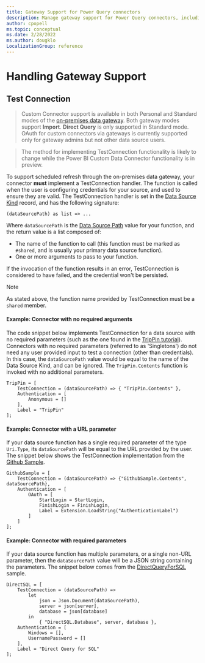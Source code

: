 ```yaml
---
title: Gateway Support for Power Query connectors
description: Manage gateway support for Power Query connectors, including test connection
author: cpopell
ms.topic: conceptual
ms.date: 2/28/2022
ms.author: dougklo
LocalizationGroup: reference
---
```


# Handling Gateway Support

## Test Connection

> Custom Connector support is available in both Personal and Standard modes of the [on-premises data gateway](https://powerbi.microsoft.com/blog/on-premises-data-gateway-july-update-is-now-available/).
> Both gateway modes support **Import**. **Direct Query** is only supported in Standard mode. OAuth for custom connectors via gateways is currently supported only for gateway admins but not other data source users.

> The method for implementing TestConnection functionality is likely to change while the Power BI Custom Data Connector functionality is in preview.

To support scheduled refresh through the on-premises data gateway, your connector **must** implement a TestConnection handler.
The function is called when the user is configuring credentials for your source, and used to ensure they are valid.
The TestConnection handler is set in the [Data Source Kind](HandlingDataAccess.md#data-source-kind) record, and has the following signature:

```
(dataSourcePath) as list => ...
```

Where `dataSourcePath` is the [Data Source Path](HandlingAuthentication.md#data-source-paths) value for your function, and the return value is a list composed of:

* The name of the function to call (this function must be marked as `#shared`, and is usually your primary data source function).
* One or more arguments to pass to your function.

If the invocation of the function results in an error, TestConnection is considered to have failed, and the credential won't be persisted.

>[!Note]
> As stated above, the function name provided by TestConnection must be a `shared` member.

#### Example: Connector with no required arguments

The code snippet below implements TestConnection for a data source with no required parameters (such as the one found in the [TripPin tutorial](samples/TripPin/README.md)).
Connectors with no required parameters (referred to as 'Singletons') do not need any user provided input to test a connection (other than credentials).
In this case, the `dataSourcePath` value would be equal to the name of the Data Source Kind, and can be ignored.
The `TripPin.Contents` function is invoked with no additional parameters.

```
TripPin = [
    TestConnection = (dataSourcePath) => { "TripPin.Contents" },
    Authentication = [
        Anonymous = []
    ],
    Label = "TripPin"
];
```

#### Example: Connector with a URL parameter

If your data source function has a single required parameter of the type `Uri.Type`, its `dataSourcePath` will be equal to the URL provided by the user. The snippet below 
shows the TestConnection implementation from the [Github Sample](samples/Github/README.md).

```
GithubSample = [
    TestConnection = (dataSourcePath) => {"GithubSample.Contents", dataSourcePath},
    Authentication = [
        OAuth = [
            StartLogin = StartLogin,
            FinishLogin = FinishLogin,
            Label = Extension.LoadString("AuthenticationLabel")
        ]
    ]
];
```

#### Example: Connector with required parameters

If your data source function has multiple parameters, or a single non-URL parameter,
then the `dataSourcePath` value will be a JSON string containing the parameters. The snippet
below comes from the [DirectQueryForSQL](https://github.com/Microsoft/DataConnectors/tree/master/samples/DirectQueryForSQL) sample. 

```
DirectSQL = [
    TestConnection = (dataSourcePath) =>
        let
            json = Json.Document(dataSourcePath),
            server = json[server],
            database = json[database]
        in
            { "DirectSQL.Database", server, database },
    Authentication = [
        Windows = [],
        UsernamePassword = []
    ],
    Label = "Direct Query for SQL"
];
```
